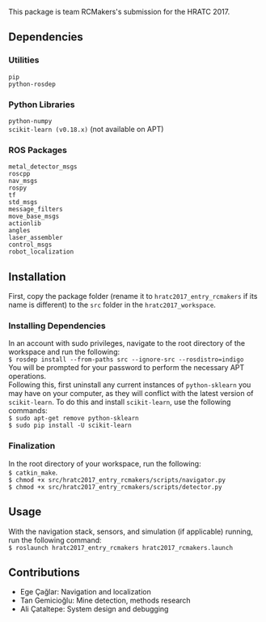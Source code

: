 This package is team RCMakers's submission for the HRATC 2017.

## Dependencies
### Utilities
`pip`  
`python-rosdep`

### Python Libraries
`python-numpy`  
`scikit-learn (v0.18.x)` (not available on APT)  

### ROS Packages
`metal_detector_msgs`  
`roscpp`  
`nav_msgs`   
`rospy`  
`tf`  
`std_msgs`  
`message_filters`  
`move_base_msgs`  
`actionlib`  
`angles`  
`laser_assembler`  
`control_msgs`  
`robot_localization`  

## Installation
First, copy the package folder (rename it to `hratc2017_entry_rcmakers` if its name is different) to the `src` folder in the `hratc2017_workspace`.  

### Installing Dependencies
In an account with sudo privileges, navigate to the root directory of the workspace and run the following:  
`$ rosdep install --from-paths src --ignore-src --rosdistro=indigo`  
You will be prompted for your password to perform the necessary APT operations.  
Following this, first uninstall any current instances of `python-sklearn` you may have on your computer, as they will conflict with the latest version of `scikit-learn`. To do this and install `scikit-learn`, use the following commands:  
`$ sudo apt-get remove python-sklearn`  
`$ sudo pip install -U scikit-learn`  

### Finalization
In the root directory of your workspace, run the following:  
`$ catkin_make`.  
`$ chmod +x src/hratc2017_entry_rcmakers/scripts/navigator.py`  
`$ chmod +x src/hratc2017_entry_rcmakers/scripts/detector.py`

## Usage
With the navigation stack, sensors, and simulation (if applicable) running, run the following command:  
`$ roslaunch hratc2017_entry_rcmakers hratc2017_rcmakers.launch`

## Contributions
* Ege Çağlar: Navigation and localization
* Tan Gemicioğlu: Mine detection, methods research
* Ali Çataltepe: System design and debugging
